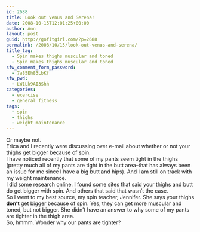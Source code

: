 ```yaml
---
id: 2688
title: Look out Venus and Serena!
date: 2008-10-15T12:01:25+00:00
author: Ann
layout: post
guid: http://gofitgirl.com/?p=2688
permalink: /2008/10/15/look-out-venus-and-serena/
title_tag:
  - Spin makes thighs muscular and toned
  - Spin makes thighs muscular and toned
sfw_comment_form_password:
  - 7a85Eh83LbKf
sfw_pwd:
  - LW1Lk9AI3Shh
categories:
  - exercise
  - general fitness
tags:
  - spin
  - thighs
  - weight maintenance
---
```

Or maybe not.  
Erica and I recently were discussing over e-mail about whether or not your thighs get bigger because of spin.  
I have noticed recently that some of my pants seem tight in the thighs (pretty much all of my pants are tight in the butt area&#8211;that has always been an issue for me since I have a big butt and hips). And I am still on track with my weight maintenance.  
I did some research online. I found some sites that said your thighs and butt do get bigger with spin. And others that said that wasn&#8217;t the case.  
So I went to my best source, my spin teacher, Jennifer. She says your thighs **don&#8217;t** get bigger because of spin. Yes, they can get more muscular and toned, but not bigger. She didn&#8217;t have an answer to why some of my pants are tighter in the thigh area.  
So, hmmm. Wonder why our pants are tighter?